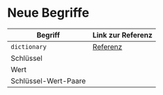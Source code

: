 # Neue Begriffe

| Begriff              | Link zur Referenz                                                              |
|----------------------|--------------------------------------------------------------------------------|
| `dictionary`         | [Referenz](https://docs.python.org/3/library/stdtypes.html#mapping-types-dict) |
| Schlüssel            |                                                                                |
| Wert                 |                                                                                |
| Schlüssel-Wert-Paare |                                                                                |



